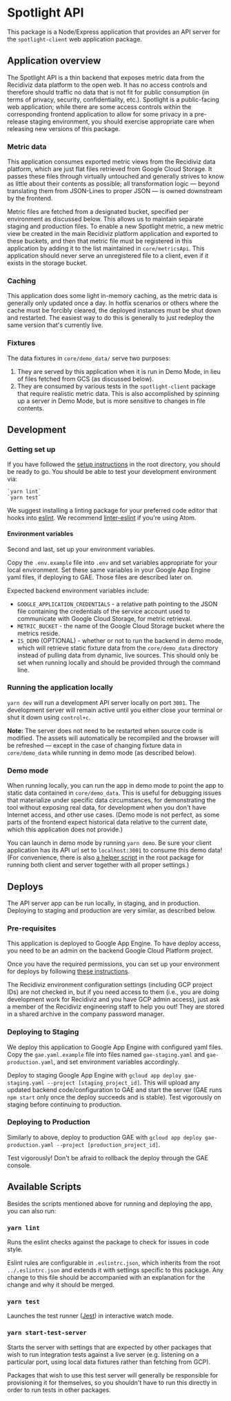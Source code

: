 # Spotlight API

This package is a Node/Express application that provides an API server for the `spotlight-client` web application package.

## Application overview

The Spotlight API is a thin backend that exposes metric data from the Recidiviz data platform to the open web. It has no access controls and therefore should traffic no data that is not fit for public consumption (in terms of privacy, security, confidentiality, etc.). Spotlight is a public-facing web application; while there are some access controls within the corresponding frontend application to allow for some privacy in a pre-release staging environment, you should exercise appropriate care when releasing new versions of this package.

### Metric data

This application consumes exported metric views from the Recidiviz data platform, which are just flat files retrieved from Google Cloud Storage. It passes these files through virtually untouched and generally strives to know as little about their contents as possible; all transformation logic — beyond translating them from JSON-Lines to proper JSON — is owned downstream by the frontend.

Metric files are fetched from a designated bucket, specified per environment as discussed below. This allows us to maintain separate staging and production files. To enable a new Spotlight metric, a new metric view be created in the main Recidiviz platform application and exported to these buckets, and then that metric file must be registered in this application by adding it to the list maintained in `core/metricsApi`. This application should never serve an unregistered file to a client, even if it exists in the storage bucket.

### Caching

This application does some light in-memory caching, as the metric data is generally only updated once a day. In hotfix scenarios or others where the cache must be forcibly cleared, the deployed instances must be shut down and restarted. The easiest way to do this is generally to just redeploy the same version that's currently live.

### Fixtures

The data fixtures in `core/demo_data/` serve two purposes:

1. They are served by this application when it is run in Demo Mode, in lieu of files fetched from GCS (as discussed below).
1. They are consumed by various tests in the `spotlight-client` package that require realistic metric data. This is also accomplished by spinning up a server in Demo Mode, but is more sensitive to changes in file contents.

## Development

### Getting set up

If you have followed the [setup instructions](../README.md#getting-set-up) in the root directory, you should be ready to go. You should be able to test your development environment via:

    `yarn lint`
    `yarn test`

We suggest installing a linting package for your preferred code editor that hooks into [eslint](#yarn-lint). We recommend [linter-eslint](https://atom.io/packages/linter-eslint) if you're using Atom.

#### Environment variables

Second and last, set up your environment variables.

Copy the `.env.example` file into `.env` and set variables appropriate for your local environment. Set these same variables in your Google App Engine yaml files, if deploying to GAE. Those files are described later on.

Expected backend environment variables include:

- `GOOGLE_APPLICATION_CREDENTIALS` - a relative path pointing to the JSON file containing the credentials of the service account used to communicate with Google Cloud Storage, for metric retrieval.
- `METRIC_BUCKET` - the name of the Google Cloud Storage bucket where the metrics reside.
- `IS_DEMO` (OPTIONAL) - whether or not to run the backend in demo mode, which will retrieve static fixture data from the `core/demo_data` directory instead of pulling data from dynamic, live sources. This should only be set when running locally and should be provided through the command line.

### Running the application locally

`yarn dev` will run a development API server locally on port `3001`. The development server will remain active until you either close your terminal or shut it down using `control+c`.

**Note:** The server does not need to be restarted when source code is modified. The assets will automatically be recompiled and the browser will be refreshed — except in the case of changing fixture data in `core/demo_data` while running in demo mode (as described below).

### Demo mode

When running locally, you can run the app in demo mode to point the app to static data contained in `core/demo_data`. This is useful for debugging issues that materialize under specific data circumstances, for demonstrating the tool without exposing real data, for development when you don't have Internet access, and other use cases. (Demo mode is not perfect, as some parts of the frontend expect historical data relative to the current date, which this application does not provide.)

You can launch in demo mode by running `yarn demo`. Be sure your client application has its API url set to `localhost:3001` to consume this demo data! (For convenience, there is also [a helper script](../README.md#multi-package-tools) in the root package for running both client and server together with all proper settings.)

## Deploys

The API server app can be run locally, in staging, and in production. Deploying to staging and production are very similar, as described below.

### Pre-requisites

This application is deployed to Google App Engine. To have deploy access, you need to be an admin on the backend Google Cloud Platform project.

Once you have the required permissions, you can set up your environment for deploys by following [these instructions](https://cloud.google.com/appengine/docs/standard/nodejs/setting-up-environment).

The Recidiviz environment configuration settings (including GCP project IDs) are not checked in, but if you need access to them (i.e., you are doing development work for Recidiviz and you have GCP admin access), just ask a member of the Recidiviz engineering staff to help you out! They are stored in a shared archive in the company password manager.

### Deploying to Staging

We deploy this application to Google App Engine with configured yaml files. Copy the `gae.yaml.example` file into files named `gae-staging.yaml` and `gae-production.yaml`, and set environment variables accordingly.

Deploy to staging Google App Engine with `gcloud app deploy gae-staging.yaml --project [staging_project_id]`. This will upload any updated backend code/configuration to GAE and start the server (GAE runs `npm start` only once the deploy succeeds and is stable). Test vigorously on staging before continuing to production.

### Deploying to Production

Similarly to above, deploy to production GAE with `gcloud app deploy gae-production.yaml --project [production_project_id]`.

Test vigorously! Don't be afraid to rollback the deploy through the GAE console.

## Available Scripts

Besides the scripts mentioned above for running and deploying the app, you can also run:

### `yarn lint`

Runs the eslint checks against the package to check for issues in code style.

Eslint rules are configurable in `.eslintrc.json`, which inherits from the root `../.eslintrc.json` and extends it with settings specific to this package. Any change to this file should be accompanied with an explanation for the change and why it should be merged.

### `yarn test`

Launches the test runner ([Jest](https://jestjs.io/)) in interactive watch mode.

### `yarn start-test-server`

Starts the server with settings that are expected by other packages that wish to run integration tests against a live server (e.g. listening on a particular port, using local data fixtures rather than fetching from GCP).

Packages that wish to use this test server will generally be responsible for provisioning it for themselves, so you shouldn't have to run this directly in order to run tests in other packages.
